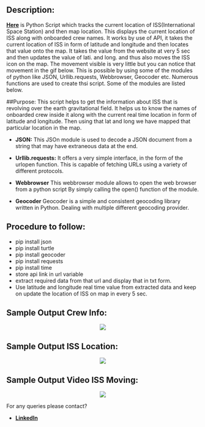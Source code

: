 ## Description: 
[**Here**](https://github.com/Aditya8821/Awesome_Python_Scripts/blob/main/AutomationScripts/ISS%20Tracker/iss_tracker.py) is Python Script which tracks the current location of ISS(International Space Station)
and then map location.
This displays the current location of ISS along with onboarded crew names. It works by use of API, it takes the current location of ISS in form of latitude and longitude and then locates that value onto the map. It takes the value from the website at very 5 sec and then updates the value of lati. and long. and thus also moves the ISS icon on the map. The movement visible is very little but you can notice that movement in the gif below.
This is possible by using some of the modules of python like JSON, Urllib.requests, Webbrowser, Geocoder etc. Numerous functions are used to create thsi script.
Some of the modules are listed below.

##Purpose:
This script helps to get the information about ISS that is revolving over the earth gravitational field. It helps us to know the names of onboarded crew inside it along with the current real time location in form of latitude and longitude. Then using that lat and long we have mapped that particular location in the map.

- **JSON:**
This JSOn module is used to decode a JSON document from a string that may have extraneous data at the end.

- **Urllib.requests:**
It offers a very simple interface, in the form of the urlopen function. This is capable of fetching URLs using a variety of different protocols.

- **Webbrowser**
This webbrowser module allows to open the web browser from a python script By simply calling the open() function of the module.

- **Geocoder**
Geocoder is a simple and consistent geocoding library written in Python. Dealing with multiple different geocoding provider.

## Procedure to follow: 
- pip install json
- pip install turtle
- pip install geocoder
- pip install requests
- pip install time
- store api link in url variable
- extract required data from that url and display that in txt form.
- Use latitude and longitude real time value from extracted data and keep on update the location of ISS on map in every 5 sec.

## Sample Output Crew Info:
<p align="center"><img src="https://github.com/Aditya8821/Awesome_Python_Scripts/blob/main/AutomationScripts/ISS%20Tracker/Images%20%26%20Video/iss%20crew%20info.png"></p>

## Sample Output ISS Location:
<p align="center"><img src="https://github.com/Aditya8821/Awesome_Python_Scripts/blob/main/AutomationScripts/ISS%20Tracker/Images%20%26%20Video/iss%20location%20map.png"></p>

## Sample Output Video ISS Moving:
<p align="center"><img src="https://github.com/Aditya8821/Awesome_Python_Scripts/blob/main/AutomationScripts/ISS%20Tracker/Images%20%26%20Video/iss%20live%20video.gif"></p>

For any queries please contact?
- [**LinkedIn**](https://www.linkedin.com/in/aditya-trivedi-032090164/)
